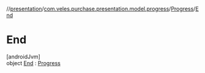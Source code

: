//[presentation](../../../../index.md)/[com.veles.purchase.presentation.model.progress](../../index.md)/[Progress](../index.md)/[End](index.md)

# End

[androidJvm]\
object [End](index.md) : [Progress](../index.md)
